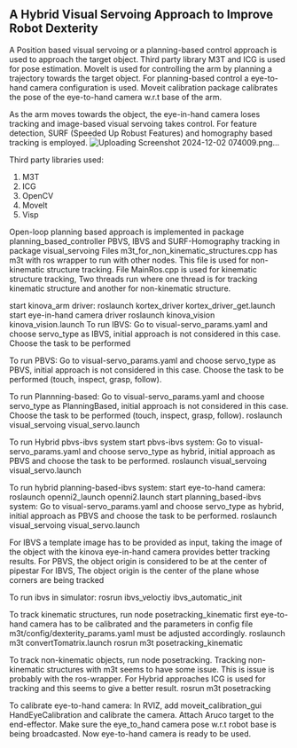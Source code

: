 ## A Hybrid Visual Servoing Approach to Improve Robot Dexterity

A Position based visual servoing or a planning-based control approach is used to approach the target object. Third party library M3T and ICG is used for 
pose estimation. MoveIt is used for controlling the arm by planning a trajectory towards the target object. For planning-based control a eye-to-hand 
camera configuration is used. Moveit calibration package calibrates the pose of the eye-to-hand camera w.r.t base of the arm. 

As the arm moves towards the object, the eye-in-hand camera loses tracking and image-based visual servoing takes control. For feature detection, SURF (Speeded Up Robust Features) and homography based tracking is employed. 
![Uploading Screenshot 2024-12-02 074009.png…]()

Third party libraries used:

1. M3T
2. ICG
3. OpenCV
4. MoveIt
5. Visp

Open-loop planning based approach is implemented in package planning_based_controller
PBVS, IBVS and SURF-Homography tracking in package visual_servoing
Files m3t_for_non_kinematic_structures.cpp has m3t with ros wrapper to run with other nodes. This file is used for non-kinematic structure tracking.
File MainRos.cpp is used for kinematic structure tracking, Two threads run where one thread is for tracking kinematic structure and another for non-kinematic structure.

start kinova_arm driver:
	roslaunch kortex_driver kortex_driver_get.launch
start eye-in-hand camera driver
	roslaunch kinova_vision kinova_vision.launch
To run IBVS:
	Go to visual-servo_params.yaml and choose servo_type as IBVS, initial approach is not considered in this case. Choose the task to be performed 
	
To run PBVS:
	Go to visual-servo_params.yaml and choose servo_type as PBVS, initial approach is not considered in this case. Choose the task to be performed (touch, inspect, grasp, follow).
	
To run Plannning-based:
	Go to visual-servo_params.yaml and choose servo_type as PlanningBased, initial approach is not considered in this case. Choose the task to be performed (touch, inspect, grasp, follow).
	roslaunch visual_servoing visual_servo.launch
	
To run Hybrid pbvs-ibvs system
	start pbvs-ibvs system:
		Go to visual-servo_params.yaml and choose servo_type as hybrid, initial approach as PBVS and choose the task to be performed.
		roslaunch visual_servoing visual_servo.launch
		
To run hybrid planning-based-ibvs system:
	start eye-to-hand camera:
		roslaunch openni2_launch openni2.launch
	start planning_based-ibvs system:
		Go to visual-servo_params.yaml and choose servo_type as hybrid, initial approach as PBVS and choose the task to be performed.
		roslaunch visual_servoing visual_servo.launch	

For IBVS a template image has to be provided as input, taking the image of the object with the kinova eye-in-hand camera provides better tracking results.
For PBVS, the object origin is considered to be at the center of pipestar
For IBVS, The object origin is the center of the plane whose corners are being tracked

To run ibvs in simulator:
	rosrun ibvs_veloctiy ibvs_automatic_init
	
To track kinematic structures, run node posetracking_kinematic
	first eye-to-hand camera has to be calibrated and the parameters in config file m3t/config/dexterity_params.yaml must be adjusted accordingly.
	roslaunch m3t convertTomatrix.launch
	rosrun m3t posetracking_kinematic
	
To track non-kinematic objects, run node posetracking. Tracking non-kinematic structures with m3t seems to have some issue. 
This is issue is probably with the ros-wrapper. For Hybrid approaches ICG is used for tracking and this seems to give a better result.
	rosrun m3t posetracking

To calibrate eye-to-hand camera:
	In RVIZ, add moveit_calibration_gui HandEyeCalibration and calibrate the camera. Attach Aruco target to the end-effector. 
	Make sure the eye_to_hand camera pose w.r.t robot base is being broadcasted. Now eye-to-hand camera is ready to be used.




